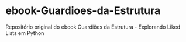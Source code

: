 # ebook-Guardioes-da-Estrutura
Repositório original do ebook Guardiões da Estrutura - Explorando Liked Lists em Python
